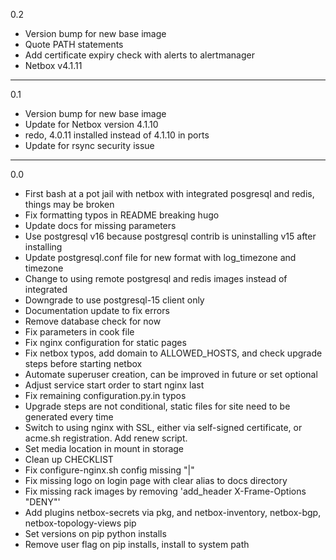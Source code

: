 0.2

* Version bump for new base image
* Quote PATH statements
* Add certificate expiry check with alerts to alertmanager
* Netbox v4.1.11

---

0.1

* Version bump for new base image
* Update for Netbox version 4.1.10 
* redo, 4.0.11 installed instead of 4.1.10 in ports
* Update for rsync security issue

---

0.0

* First bash at a pot jail with netbox with integrated posgresql and redis, things may be broken
* Fix formatting typos in README breaking hugo
* Update docs for missing parameters
* Use postgresql v16 because postgresql contrib is uninstalling v15 after installing
* Update postgresql.conf file for new format with log_timezone and timezone
* Change to using remote postgresql and redis images instead of integrated
* Downgrade to use postgresql-15 client only
* Documentation update to fix errors
* Remove database check for now
* Fix parameters in cook file
* Fix nginx configuration for static pages
* Fix netbox typos, add domain to ALLOWED_HOSTS, and check upgrade steps before starting netbox
* Automate superuser creation, can be improved in future or set optional
* Adjust service start order to start nginx last
* Fix remaining configuration.py.in typos
* Upgrade steps are not conditional, static files for site need to be generated every time
* Switch to using nginx with SSL, either via self-signed certificate, or acme.sh registration. Add renew script.
* Set media location in mount in storage
* Clean up CHECKLIST
* Fix configure-nginx.sh config missing "|"
* Fix missing logo on login page with clear alias to docs directory
* Fix missing rack images by removing 'add_header X-Frame-Options "DENY"'
* Add plugins netbox-secrets via pkg, and netbox-inventory, netbox-bgp, netbox-topology-views pip
* Set versions on pip python installs
* Remove user flag on pip installs, install to system path
